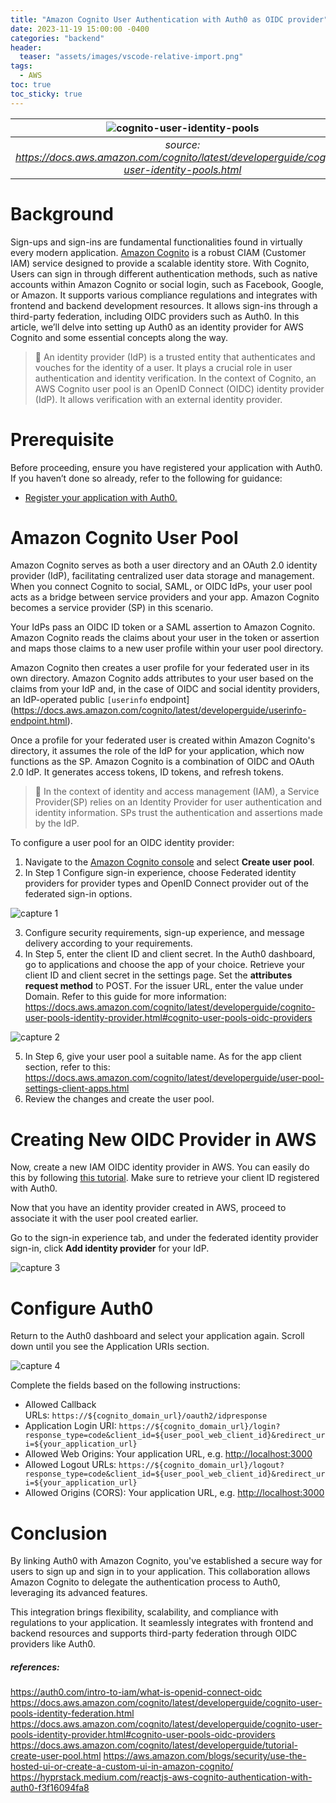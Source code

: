 ```yaml
---
title: "Amazon Cognito User Authentication with Auth0 as OIDC provider"
date: 2023-11-19 15:00:00 -0400
categories: "backend"
header:
  teaser: "assets/images/vscode-relative-import.png"
tags:
  - AWS
toc: true
toc_sticky: true
---
```


| ![cognito-user-identity-pools](/assets/images/cognito-teaser.png) |
|:--:|
| *source: <https://docs.aws.amazon.com/cognito/latest/developerguide/cognito-user-identity-pools.html>* |


# Background

Sign-ups and sign-ins are fundamental functionalities found in virtually every modern application. [Amazon Cognito](https://aws.amazon.com/cognito/) is a robust CIAM (Customer IAM) service designed to provide a scalable identity store. With Cognito, Users can sign in through different authentication methods, such as native accounts within Amazon Cognito or social login, such as Facebook, Google, or Amazon. It supports various compliance regulations and integrates with frontend and backend development resources. It allows sign-ins through a third-party federation, including OIDC providers such as Auth0. In this article, we’ll delve into setting up Auth0 as an identity provider for AWS Cognito and some essential concepts along the way.

> :memo: An identity provider (IdP) is a trusted entity that authenticates and vouches for the identity of a user. It plays a crucial role in user authentication and identity verification. In the context of Cognito, an AWS Cognito user pool is an OpenID Connect (OIDC) identity provider (IdP). It allows verification with an external identity provider.

# Prerequisite

Before proceeding, ensure you have registered your application with Auth0. If you haven’t done so already, refer to the following for guidance:

- [Register your application with Auth0.](https://auth0.com/docs/quickstarts)

# Amazon Cognito User Pool

Amazon Cognito serves as both a user directory and an OAuth 2.0 identity provider (IdP), facilitating centralized user data storage and management. When you connect Cognito to social, SAML, or OIDC IdPs, your user pool acts as a bridge between service providers and your app. Amazon Cognito becomes a service provider (SP) in this scenario. 

Your IdPs pass an OIDC ID token or a SAML assertion to Amazon Cognito. Amazon Cognito reads the claims about your user in the token or assertion and maps those claims to a new user profile within your user pool directory.

Amazon Cognito then creates a user profile for your federated user in its own directory. Amazon Cognito adds attributes to your user based on the claims from your IdP and, in the case of OIDC and social identity providers, an IdP-operated public `[userinfo` endpoint](https://docs.aws.amazon.com/cognito/latest/developerguide/userinfo-endpoint.html).

Once a profile for your federated user is created within Amazon Cognito's directory, it assumes the role of the IdP for your application, which now functions as the SP. Amazon Cognito is a combination of OIDC and OAuth 2.0 IdP. It generates access tokens, ID tokens, and refresh tokens.


> :memo: In the context of identity and access management (IAM), a Service Provider(SP) relies on an Identity Provider for user authentication and identity information. SPs trust the authentication and assertions made by the IdP.

To configure a user pool for an OIDC identity provider:

1. Navigate to the [Amazon Cognito console](https://console.aws.amazon.com/cognito/home) and select **Create user pool**.
2. In Step 1 Configure sign-in experience, choose Federated identity providers for provider types and OpenID Connect provider out of the federated sign-in options.

![capture 1](/assets/images/cognito-capture-1.png)

3. Configure security requirements, sign-up experience, and message delivery according to your requirements.
4. In Step 5, enter the client ID and client secret. In the Auth0 dashboard, go to applications and choose the app of your choice. Retrieve your client ID and client secret in the settings page. Set the **attributes request method** to POST. For the issuer URL, enter the value under Domain. Refer to this guide for more information: <https://docs.aws.amazon.com/cognito/latest/developerguide/cognito-user-pools-identity-provider.html#cognito-user-pools-oidc-providers>

![capture 2](/assets/images/cognito-capture-2.png)

5. In Step 6, give your user pool a suitable name. As for the app client section, refer to this: https://docs.aws.amazon.com/cognito/latest/developerguide/user-pool-settings-client-apps.html
6. Review the changes and create the user pool.

# Creating New OIDC Provider in AWS

Now, create a new IAM OIDC identity provider in AWS. You can easily do this by following [this tutorial](https://docs.aws.amazon.com/IAM/latest/UserGuide/id_roles_providers_create_oidc.html). Make sure to retrieve your client ID registered with Auth0. 

Now that you have an identity provider created in AWS, proceed to associate it with the user pool created earlier.

Go to the sign-in experience tab, and under the federated identity provider sign-in, click **Add identity provider** for your IdP. 

![capture 3](/assets/images/cognito-capture-3.png)

# Configure Auth0

Return to the Auth0 dashboard and select your application again. Scroll down until you see the Application URIs section.

![capture 4](/assets/images/cognito-capture-4.png)

Complete the fields based on the following instructions:

- Allowed Callback URLs: `https://${cognito_domain_url}/oauth2/idpresponse`
- Application Login URI: `https://${cognito_domain_url}/login?response_type=code&client_id=${user_pool_web_client_id}&redirect_uri=${your_application_url}`
- Allowed Web Origins: Your application URL, e.g. [http://localhost:3000](http://localhost:3000/)
- Allowed Logout URLs:  `https://${cognito_domain_url}/logout?response_type=code&client_id=${user_pool_web_client_id}&redirect_uri=${your_application_url}`
- Allowed Origins (CORS): Your application URL, e.g. [http://localhost:3000](http://localhost:3000/)

# Conclusion

By linking Auth0 with Amazon Cognito, you've established a secure way for users to sign up and sign in to your application. This collaboration allows Amazon Cognito to delegate the authentication process to Auth0, leveraging its advanced features.

This integration brings flexibility, scalability, and compliance with regulations to your application. It seamlessly integrates with frontend and backend resources and supports third-party federation through OIDC providers like Auth0.




##### references:

<https://auth0.com/intro-to-iam/what-is-openid-connect-oidc>
<https://docs.aws.amazon.com/cognito/latest/developerguide/cognito-user-pools-identity-federation.html>
<https://docs.aws.amazon.com/cognito/latest/developerguide/cognito-user-pools-identity-provider.html#cognito-user-pools-oidc-providers>
<https://docs.aws.amazon.com/cognito/latest/developerguide/tutorial-create-user-pool.html>
<https://aws.amazon.com/blogs/security/use-the-hosted-ui-or-create-a-custom-ui-in-amazon-cognito/>
<https://hyprstack.medium.com/reactjs-aws-cognito-authentication-with-auth0-f3f16094fa8>